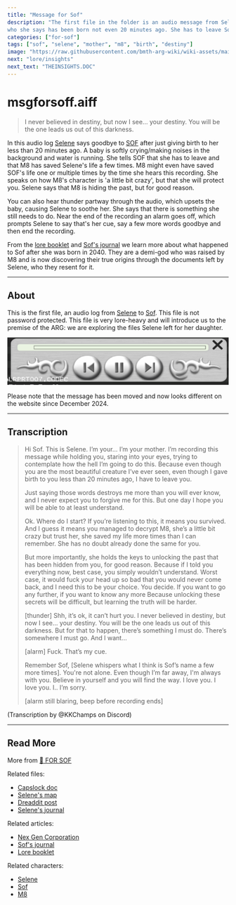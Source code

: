 ```yaml
---
title: "Message for Sof"
description: "The first file in the folder is an audio message from Selene to her daughter Sof, 
who she says has been born not even 20 minutes ago. She has to leave Sof after an alarm goes off."
categories: ["for-sof"]
tags: ["sof", "selene", "mother", "m8", "birth", "destiny"]
image: "https://raw.githubusercontent.com/bmth-arg-wiki/wiki-assets/main/characters/sof/sof-300x300.jpg"
next: "lore/insights"
next_text: "THEINSIGHTS.DOC"
---
```

# msgforsoff.aiff

> I never believed in destiny, but now I see...
> your destiny. You will be the one leads us out of this darkness.

In this audio log [Selene](../characters/selene) says goodbye to [SOF](../characters/sof) after just giving birth to her less 
than 20 minutes ago. A baby is softly crying/making noises in the background and water is running. 
She tells SOF that she has to leave and that M8 has saved Selene's life a few times. 
M8 might even have saved SOF's life one or multiple times by the time she hears this recording. 
She speaks on how M8's character is 'a little bit crazy', but that she will protect you. 
Selene says that M8 is hiding the past, but for good reason. 

You can also hear thunder partway through the audio, which upsets the baby, causing Selene to soothe 
her. She says that there is something she still needs to do. Near the end of the recording an alarm goes off, 
which prompts Selene to say that's her cue, say a few more words goodbye and then end the recording.

From the [lore booklet](../lore/booklet) and [Sof's journal](../lore/journal) we learn more about what happened to Sof 
after she was born in 2040. They are a demi-god who was raised by M8 and is now discovering their true origins 
through the documents left by Selene, who they resent for it.

***

## About

This is the first file, an audio log from [Selene](../characters/selene) to [Sof](../characters/sof).
This file is not password protected. This file is very lore-heavy and will introduce us to
the premise of the ARG: we are exploring the files Selene left for her daughter.

![Audio player in the FOR SOF folder](https://raw.githubusercontent.com/bmth-arg-wiki/wiki-assets/main/files/msgforsof/msgforsof-player.png)

Please note that the message has been moved and now looks different on the website since December 2024.

***

## Transcription

> Hi Sof. This is Selene. 
I’m your… I’m your mother. 
I’m recording this message while holding you, staring into your eyes, 
trying to contemplate how the hell I’m going to do this. 
Because even though you are the most beautiful creature I’ve ever seen, 
even though I gave birth to you less than 20 minutes ago, I have to leave you.
>
> Just saying those words destroys me more than you will ever know, and 
I never expect you to forgive me for this. 
But one day I hope you will be able to at least understand. 
>
> Ok. Where do I start? If you’re listening to this, it means you survived. 
And I guess it means you managed to decrypt M8, she’s a little bit crazy but trust her, 
she saved my life more times than I can remember. 
She has no doubt already done the same for you. 
>
> But more importantly, she holds the keys to unlocking the past that has been hidden from you, 
for good reason. Because if I told you everything now, best case, 
you simply wouldn’t understand. Worst case, it would fuck your head up so bad 
that you would never come back, and I need this to be your choice.
> You decide.
> If you want to go any further, if you want to know any more
Because unlocking these secrets will be difficult, but learning the truth will be harder. 
>
> [thunder]
> Shh, it’s ok, it can’t hurt you. I never believed in destiny, but now I see...
> your destiny. You will be the one leads us out of this darkness.
> But for that to happen, there’s something I must do. There’s somewhere I must go.
> And I want… 
>
> [alarm]
> Fuck. That’s my cue. 
>
> Remember Sof,
> [Selene whispers what I think is Sof’s name a few more times].
> You're not alone. Even though I’m far away, I'm always with you.
> Believe in yourself and you will find the way.
> I love you. I love you. I.. I’m sorry.
>
> [alarm still blaring, beep before recording ends]

(Transcription by @KKChamps on Discord) 

***

## Read More

More from [📁 FOR SOF](../for-sof)

Related files:

- [Capslock doc](capslock_doc)
- [Selene's map](selenes_map)
- [Dreaddit post](dreadit)
- [Selene's journal](selene_personal_journal)

Related articles:

- [Nex Gen Corporation](../lore/nex-gen-corporation)
- [Sof's journal](../lore/journal)
- [Lore booklet](../lore/booklet)

Related characters:

- [Selene](../characters/selene)
- [Sof](../characters/sof)
- [M8](../m8)